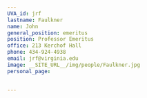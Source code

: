 ```yaml
---
UVA_id: jrf
lastname: Faulkner
name: John
general_position: emeritus
position: Professor Emeritus
office: 213 Kerchof Hall
phone: 434-924-4938
email: jrf@virginia.edu
image: __SITE_URL__/img/people/Faulkner.jpg
personal_page:


---
```

